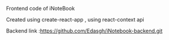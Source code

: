 Frontend code of iNoteBook 

Created using create-react-app , using react-context api 

Backend link :https://github.com/Edasgh/iNotebook-backend.git
